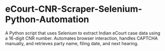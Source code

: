 # eCourt-CNR-Scraper-Selenium-Python-Automation
A Python script that uses Selenium to extract Indian eCourt case data using a 16-digit CNR number. Automates browser interaction, handles CAPTCHA manually, and retrieves party name, filing date, and next hearing.
